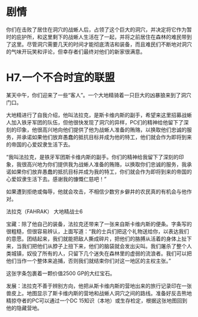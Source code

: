 # 剧情

你们在击败了居住在洞穴的战蜥人后，占领了这个巨大的洞穴，并决定将它作为暂时的庇护所，和这里剩下的战蜥人生活在了一起，并将之前居住在森林的难民带到了这里。尽管洞穴需要几天的时间才能彻底清洁和装备，而且难民们不断地对洞穴的气味开玩笑和评论，但幸存者们最终对他们的新家很满意。

# H7.一个不合时宜的联盟

某天中午，你们迎来了一些“客人”。一个大地精骑着一只巨大的凶暴狼来到了洞穴门口。

大地精进行了自我介绍，他叫法拉克，是斯卡维内斯的副手，希望来这里招募战蜥人加入铁牙军团的队伍，但他很快发现了洞穴的异样，PC们的精神给他留下了深刻的印象，他很高兴地向他们提供了他为战蜥人准备的贿赂，以换取他们忠诚的服务，并承诺如果他们放弃愚蠢的抵抗目标并成为他的特工，他们就会作为即将到来的帝国的心爱奴隶生活下去。

“我叫法拉克，是铁牙军团斯卡维内斯的副手。你们的精神给我留下了深刻的印象，我很高兴地为你们提供我为战蜥人准备的贿赂，以换取你们忠诚的服务，我承诺如果你们放弃愚蠢的抵抗目标并成为我的特工，你们就会作为即将到来的帝国的心爱奴隶生活下去。感谢我的慷慨仁慈吧！”

如果遭到拒绝或侮辱，他就会攻击，不相信少数穷乡僻井的农民真的有机会与他作对。

法拉克（FAHRAK）
大地精战士6







宝藏：除了他自己的装备，法拉克还带来了一张来自斯卡维内斯的便条。字条写的很粗糙，但很容易辨认，上面写道：“我的士兵们把这个礼物送给你，以表达我们的意愿。团结起来，我们就能把敌人撕成碎片，把他们的胳膊从活着的身体上扯下来，当我们把他们从脖子上扭下来，他们的脑袋就会发出尖叫。我们屠杀了整个人类城镇，奴役了所有的人，只留下几个迷失在森林里的虚弱的流浪者。我们可以把他们当作一个整体来追捕，否则我们就结束你们对这一地区的主权主张。”

这张字条包裹着一颗价值2500 GP的大红宝石。

发展：法拉克不善于辨别方向，他把从斯卡维内斯的营地出来的旅行记录印在一张兽皮上。地图显示了斯卡维内斯的营地和战蜥人洞穴之间的路线。准备好反击熊地精掠夺者的PC可以通过一个DC 15知识（本地）或生存检定，根据这张地图回到他的隐藏营地。

